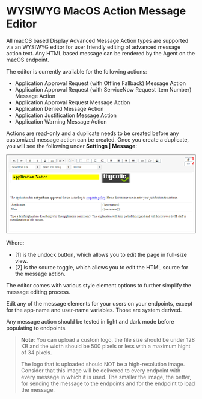 [title]: # (WYSIWYG Editor)
[tags]: # (action,macOS,message editor)
[priority]: # (6)
# WYSIWYG MacOS Action Message Editor

All macOS based Display Advanced Message Action types are supported via an WYSIWYG editor for user friendly editing of advanced message action text. Any HTML based message can be rendered by the Agent on the macOS endpoint.

The editor is currently available for the following actions:

* Application Approval Request (with Offline Fallback) Message Action
* Application Approval Request (with ServiceNow Request Item Number) Message Action
* Application Approval Request Message Action
* Application Denied Message Action
* Application Justification Message Action
* Application Warning Message Action

Actions are read-only and a duplicate needs to be created before any customized message action can be created. Once you create a duplicate, you will see the following under __Settings | Message__:

![wysiwyg](images/wysiwyg.png "What you see is what you get text editor for HTML message actions")

Where:

* [1] is the undock button, which allows you to edit the page in full-size view.
* [2] is the source toggle, which allows you to edit the HTML source for the message action.

The editor comes with various style element options to further simplify the message editing process.

Edit any of the message elements for your users on your endpoints, except for the app-name and user-name variables. Those are system derived.

Any message action should be tested in light and dark mode before populating to endpoints.

>**Note**: You can upload a custom logo, the file size should be under 128 KB and the width should be 500 pixels or less with a maximum hight of 34 pixels.
>
>The logo that is uploaded should NOT be a high-resolution image. Consider that this image will be delivered to every endpoint with every message in which it is used. The smaller the image, the better, for sending the message to the endpoints and for the endpoint to load the message.
